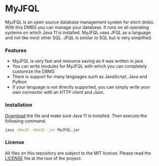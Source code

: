 # MyJFQL

MyJFQL is an open source database management system for short dmbs. With this DMBS you can manage your database.
It runs on all operating systems on which Java 11 is installed. MyJFQL
uses JFQL as a language and not like most other SQL. JFQL is similar to SQL
but is very simplified.

### Features

* MyJFQL is very fast and resource saving as it was written in java
* You can write modules for MyJFQL with which you can completely customize the DBMS
* There is support for many languages such as JavaScript, Java and Python
* If your language is not directly supported, you can simply write your own connector with an HTTP client and Json.

### Installation

[Download](https://joker-games.org/documentation/myjfql/download) the file and make sure Java 11 is installed. Then execute
the following command:

```bash
java -Xmx2G -Xms2G -jar MyJFQL.jar
```

### License

All files on this repository are subject to the MIT license. Please read the [LICENSE](https://github.com/joker-games/MyJFQL/blob/master/LICENSE) file at the root of the project.


